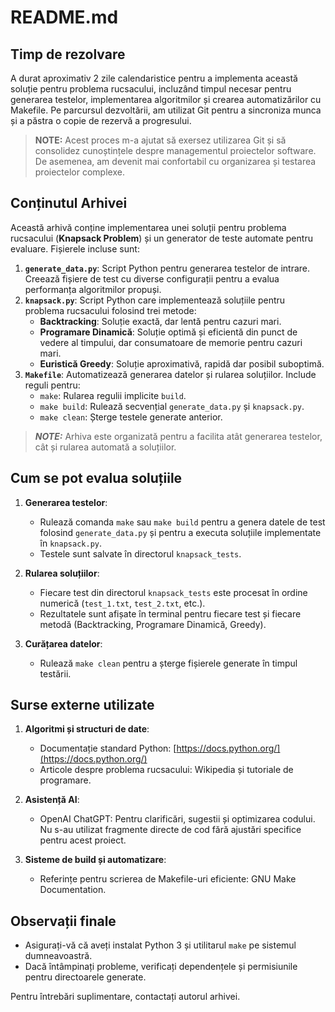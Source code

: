 # README.md

## Timp de rezolvare

A durat aproximativ 2 zile calendaristice pentru a implementa această soluție pentru problema rucsacului, incluzând timpul necesar pentru generarea testelor, implementarea algoritmilor și crearea automatizărilor cu Makefile. Pe parcursul dezvoltării, am utilizat Git pentru a sincroniza munca și a păstra o copie de rezervă a progresului.

> **NOTE:** Acest proces m-a ajutat să exersez utilizarea Git și să consolidez cunoștințele despre managementul proiectelor software. De asemenea, am devenit mai confortabil cu organizarea și testarea proiectelor complexe.

## Conținutul Arhivei
Această arhivă conține implementarea unei soluții pentru problema rucsacului (**Knapsack Problem**) și un generator de teste automate pentru evaluare. Fișierele incluse sunt:

1. **`generate_data.py`**: Script Python pentru generarea testelor de intrare. Creează fișiere de test cu diverse configurații pentru a evalua performanța algoritmilor propuși.
2. **`knapsack.py`**: Script Python care implementează soluțiile pentru problema rucsacului folosind trei metode:
   - **Backtracking**: Soluție exactă, dar lentă pentru cazuri mari.
   - **Programare Dinamică**: Soluție optimă și eficientă din punct de vedere al timpului, dar consumatoare de memorie pentru cazuri mari.
   - **Euristică Greedy**: Soluție aproximativă, rapidă dar posibil suboptimă.
3. **`Makefile`**: Automatizează generarea datelor și rularea soluțiilor. Include reguli pentru:
   - `make`: Rularea regulii implicite `build`.
   - `make build`: Rulează secvențial `generate_data.py` și `knapsack.py`.
   - `make clean`: Șterge testele generate anterior.

> ***NOTE:*** Arhiva este organizată pentru a facilita atât generarea testelor, cât și rularea automată a soluțiilor.

## Cum se pot evalua soluțiile

1. **Generarea testelor**:
   - Rulează comanda `make` sau `make build` pentru a genera datele de test folosind `generate_data.py` și pentru a executa soluțiile implementate în `knapsack.py`.
   - Testele sunt salvate în directorul `knapsack_tests`.

2. **Rularea soluțiilor**:
   - Fiecare test din directorul `knapsack_tests` este procesat în ordine numerică (`test_1.txt`, `test_2.txt`, etc.).
   - Rezultatele sunt afișate în terminal pentru fiecare test și fiecare metodă (Backtracking, Programare Dinamică, Greedy).

3. **Curățarea datelor**:
   - Rulează `make clean` pentru a șterge fișierele generate în timpul testării.

## Surse externe utilizate

1. **Algoritmi și structuri de date**:
   - Documentație standard Python: [https://docs.python.org/](https://docs.python.org/)
   - Articole despre problema rucsacului: Wikipedia și tutoriale de programare.

2. **Asistență AI**:
   - OpenAI ChatGPT: Pentru clarificări, sugestii și optimizarea codului. Nu s-au utilizat fragmente directe de cod fără ajustări specifice pentru acest proiect.

3. **Sisteme de build și automatizare**:
   - Referințe pentru scrierea de Makefile-uri eficiente: GNU Make Documentation.

## Observații finale

- Asigurați-vă că aveți instalat Python 3 și utilitarul `make` pe sistemul dumneavoastră.
- Dacă întâmpinați probleme, verificați dependențele și permisiunile pentru directoarele generate.

Pentru întrebări suplimentare, contactați autorul arhivei.

